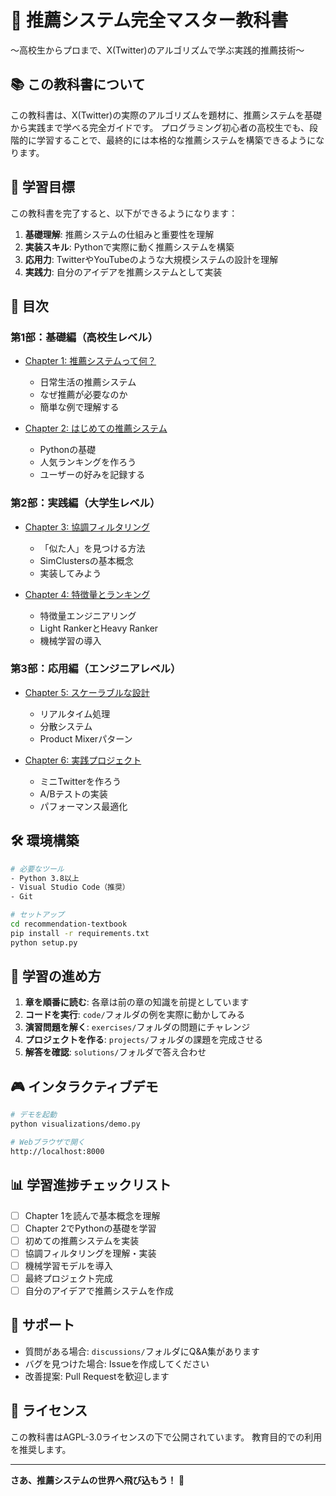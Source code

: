 # 🚀 推薦システム完全マスター教科書
〜高校生からプロまで、X(Twitter)のアルゴリズムで学ぶ実践的推薦技術〜

## 📚 この教科書について

この教科書は、X(Twitter)の実際のアルゴリズムを題材に、推薦システムを基礎から実践まで学べる完全ガイドです。
プログラミング初心者の高校生でも、段階的に学習することで、最終的には本格的な推薦システムを構築できるようになります。

## 🎯 学習目標

この教科書を完了すると、以下ができるようになります：

1. **基礎理解**: 推薦システムの仕組みと重要性を理解
2. **実装スキル**: Pythonで実際に動く推薦システムを構築
3. **応用力**: TwitterやYouTubeのような大規模システムの設計を理解
4. **実践力**: 自分のアイデアを推薦システムとして実装

## 📖 目次

### 第1部：基礎編（高校生レベル）
- [Chapter 1: 推薦システムって何？](chapters/chapter01_introduction.md)
  - 日常生活の推薦システム
  - なぜ推薦が必要なのか
  - 簡単な例で理解する

- [Chapter 2: はじめての推薦システム](chapters/chapter02_first_recommender.md)
  - Pythonの基礎
  - 人気ランキングを作ろう
  - ユーザーの好みを記録する

### 第2部：実践編（大学生レベル）
- [Chapter 3: 協調フィルタリング](chapters/chapter03_collaborative_filtering.md)
  - 「似た人」を見つける方法
  - SimClustersの基本概念
  - 実装してみよう

- [Chapter 4: 特徴量とランキング](chapters/chapter04_features_ranking.md)
  - 特徴量エンジニアリング
  - Light RankerとHeavy Ranker
  - 機械学習の導入

### 第3部：応用編（エンジニアレベル）
- [Chapter 5: スケーラブルな設計](chapters/chapter05_scalable_design.md)
  - リアルタイム処理
  - 分散システム
  - Product Mixerパターン

- [Chapter 6: 実践プロジェクト](chapters/chapter06_final_project.md)
  - ミニTwitterを作ろう
  - A/Bテストの実装
  - パフォーマンス最適化

## 🛠 環境構築

```bash
# 必要なツール
- Python 3.8以上
- Visual Studio Code（推奨）
- Git

# セットアップ
cd recommendation-textbook
pip install -r requirements.txt
python setup.py
```

## 📝 学習の進め方

1. **章を順番に読む**: 各章は前の章の知識を前提としています
2. **コードを実行**: `code/`フォルダの例を実際に動かしてみる
3. **演習問題を解く**: `exercises/`フォルダの問題にチャレンジ
4. **プロジェクトを作る**: `projects/`フォルダの課題を完成させる
5. **解答を確認**: `solutions/`フォルダで答え合わせ

## 🎮 インタラクティブデモ

```bash
# デモを起動
python visualizations/demo.py

# Webブラウザで開く
http://localhost:8000
```

## 📊 学習進捗チェックリスト

- [ ] Chapter 1を読んで基本概念を理解
- [ ] Chapter 2でPythonの基礎を学習
- [ ] 初めての推薦システムを実装
- [ ] 協調フィルタリングを理解・実装
- [ ] 機械学習モデルを導入
- [ ] 最終プロジェクト完成
- [ ] 自分のアイデアで推薦システムを作成

## 🤝 サポート

- 質問がある場合: `discussions/`フォルダにQ&A集があります
- バグを見つけた場合: Issueを作成してください
- 改善提案: Pull Requestを歓迎します

## 📜 ライセンス

この教科書はAGPL-3.0ライセンスの下で公開されています。
教育目的での利用を推奨します。

---

**さあ、推薦システムの世界へ飛び込もう！** 🚀